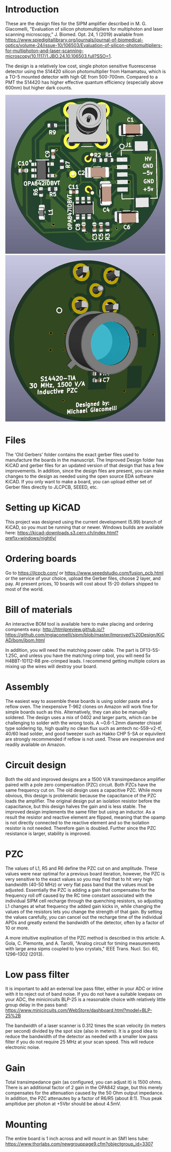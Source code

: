 # Introduction

These are the design files for the SIPM amplifier described in M. G. Giacomelli, "Evaluation of silicon photomultipliers for multiphoton and laser scanning microscopy," J. Biomed. Opt. 24, 1 (2019) available from https://www.spiedigitallibrary.org/journals/journal-of-biomedical-optics/volume-24/issue-10/106503/Evaluation-of-silicon-photomultipliers-for-multiphoton-and-laser-scanning-microscopy/10.1117/1.JBO.24.10.106503.full?SSO=1.  

The design is a relatively low cost, single photon sensitive fluorescense detector using the S14420 silicon photomultiplier from Hamamatsu, which is a TO-5 mounted detector with high QE from 500-700nm.  Compared to a PMT the S14420 has higher effective quantum efficiency (especially above 600nm) but higher dark counts.  

![Image of SIPM](https://github.com/mgiacomelli/sipm/blob/master/Improved%20Design/sipm-render.jpg)

# Files

The 'Old Gerbers' folder contains the exact gerber files used to manufacture the boards in the manuscript.  The Improved Design folder has KiCAD and gerber files for an updated version of that design that has a few improvements.  In addition, since the design files are present, you can make changes to the design as needed using the open source EDA software KiCAD.  If you only want to make a board, you can upload either set of Gerber files directly to JLCPCB, SEEED, etc.  

# Setting up KiCAD

This project was designed using the current development (5.99) branch of KiCAD, so you must be running that or newer.  Windows builds are available here: 
https://kicad-downloads.s3.cern.ch/index.html?prefix=windows/nightly/

# Ordering boards

Go to https://jlcpcb.com/ or https://www.seeedstudio.com/fusion_pcb.html or the service of your choice, upload the Gerber files, choose 2 layer, and pay.  At present prices, 10 boards will cost about 15-20 dollars shipped to most of the world.  

# Bill of materials

An interactive BOM tool is available here to make placing and ordering compnents easy:  http://htmlpreview.github.io/?https://github.com/mgiacomelli/sipm/blob/master/Improved%20Design/KiCAD/bom/ibom.html

In addition, you will need the matching power cable.  The part is DF13-5S-1.25C, and unless you have the matching crimp tool, you will need 5x H4BBT-10112-R8 pre-crimped leads.  I recommend getting multiple colors as mixing up the wires will destroy your board.  

# Assembly

The easiest way to assemble these boards is using solder paste and a reflow oven.  The inexpensive T-962 clones on Amazon will work fine for simple boards such as this.  Alternatively, they can also be manually soldered.  The design uses a mix of 0402 and larger parts, which can be challenging to solder with the wrong tools.  A ~0.6-1.2mm diameter chissel type soldering tip, high quality no clean flux such as amtech nc-559-v2-tf, 40/60 lead solder, and good tweezer such as Hakko CHP 5-SA or equivilent are strongly recommended if reflow is not used. These are inexpensive and readily available on Amazon. 

# Circuit design

Both the old and improved designs are a 1500 V/A transimpedance amplifier paired with a pole zero compensation (PZC) circuit.  Both PZCs have the same frequency cut on.  The old design uses a capacitive PZC.  While more obvious, this design is problematic because the capacitance of the PZC loads the amplifier.  The original design put an isolation resistor before the capacitance, but this design halves the gain and is less stable.  The improved design implements the same filter but using an inductor.  As a result the resistor and reactive element are flipped, meaning that the opamp is not directly connected to the reactive element and so the isolation resistor is not needed. Therefore gain is doubled.  Further since the PZC resistance is larger, stability is improved.  

# PZC

The values of L1, R5 and R6 define the PZC cut on and amplitude.  These values were near optimal for a previous board iteration, however, the PZC is very sensitive to the exact values so you may find that to hit very high bandwidth (40-50 MHz) or very flat pass band that the values must be adjusted.  Essentially the PZC is adding a gain that compensates for the frequency roll off caused by the RC time constant associated with the individual SIPM cell recharge through the quenching resistors, so adjusting L1 changes at what frequency the added gain kicks in, while changing the values of the resistors lets you change the strength of that gain.  By setting the values carefully, you can cancel out the recharge time of the individual APDs and greatly extend the bandwidth of the detector, often by a factor of 10 or more.  

A more intuitive explination of the PZC method is described in this article:
A. Gola, C. Piemonte, and A. Tarolli, "Analog circuit for timing measurements with large area sipms coupled to lyso crystals," IEEE Trans. Nucl. Sci. 60, 1296–1302 (2013).

# Low pass filter

It is important to add an external low pass filter, either in your ADC or inline with it to reject out of band noise.  If you do not have a suitable lowpass on your ADC, the minicircuits BLP-25 is a reasonable choice with relatively little group delay in the pass band:  https://www.minicircuits.com/WebStore/dashboard.html?model=BLP-25%2B

The bandwidth of a laser scanner is 0.312 times the scan velocity (in meters per second) divided by the spot size (also in meters).  It is a good idea to reduce the bandwidth of the detector as needed with a smaller low pass filter if you do not require 25 MHz at your scan speed.  This will reduce electronic noise.    

# Gain

Total transimpedance gain (as configured, you can adjust it) is 1500 ohms.  There is an additional factor of 2 gain in the OPA842 stage, but this merely compensates for the attenuation caused by the 50 Ohm output impedance.  In addition, the PZC attenautes by a factor of R6/R5 (about 8:1).  Thus peak ampltidue per photon at +5Vbr should be about 4.5mV.  

# Mounting

The entire board is 1 inch across and will mount in an SM1 lens tube:  https://www.thorlabs.com/newgrouppage9.cfm?objectgroup_id=3307
